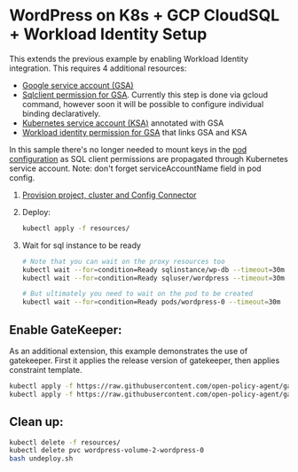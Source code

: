 # WordPress on K8s + GCP CloudSQL + Workload Identity Setup

This extends the previous example by enabling Workload Identity integration. This requires 4 additional resources:
* [Google service account (GSA)](resources/gcp-sql-service-account.yaml)
* [Sqlclient permission for GSA](deploy.sh). Currently this step is done via gcloud command, however soon it will be possible to configure individual binding declaratively.
* [Kubernetes service account (KSA)](resources/k8s-service-account.yaml) annotated with GSA
* [Workload identity permission for GSA](resources/gcp-wi-policy.yaml) that links GSA and KSA

In this sample there's no longer needed to mount keys in the [pod configuration](resources/stateful-set.yaml) as SQL client permissions are propagated through Kubernetes service account. Note: don't forget serviceAccountName field in pod config.

1. [Provision project, cluster and Config Connector](../../provision.md)
1. Deploy:

    ```bash
    kubectl apply -f resources/
    ```

1. Wait for sql instance to be ready
    ```bash
    # Note that you can wait on the proxy resources too
    kubectl wait --for=condition=Ready sqlinstance/wp-db --timeout=30m
    kubectl wait --for=condition=Ready sqluser/wordpress --timeout=30m

    # But ultimately you need to wait on the pod to be created
    kubectl wait --for=condition=Ready pods/wordpress-0 --timeout=30m
    ```

## Enable GateKeeper:

As an additional extension, this example demonstrates the use of gatekeeper. First it applies the release version of gatekeeper, then applies constraint template.

```bash
kubectl apply -f https://raw.githubusercontent.com/open-policy-agent/gatekeeper/master/deploy/gatekeeper.yaml
kubectl apply -f https://raw.githubusercontent.com/open-policy-agent/gatekeeper/master/demo/agilebank/templates/k8scontainterlimits_template.yaml
```

## Clean up:
``` bash
kubectl delete -f resources/
kubectl delete pvc wordpress-volume-2-wordpress-0
bash undeploy.sh
```

